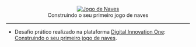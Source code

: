 <p align="center">
  <a href="https://github.com/GeanCarlosBJJ/jogodenavesRESGATE.git">
    <img 
         src='/img/interface.png'
         alt="Jogo de Naves" 
    />
  </a>
  <br />
  Construindo o seu primeiro jogo de naves
</p>

<hr />

- Desafio prático realizado na plataforma [Digital Innovation One](https://web.digitalinnovation.one/home "Digital Innovation One"): [Construindo o seu primeiro jogo de naves](https://web.digitalinnovation.one/project/construindo-o-seu-primeiro-jogo-de-naves/learning/96be068d-622b-4c3b-b226-481a37cf6a89?back=/track/javascript-game-developer&bootcamp_id=598f2ee3-6af1-4370-a843-2cb9afe2f70f "Construindo o seu primeiro jogo de naves").
